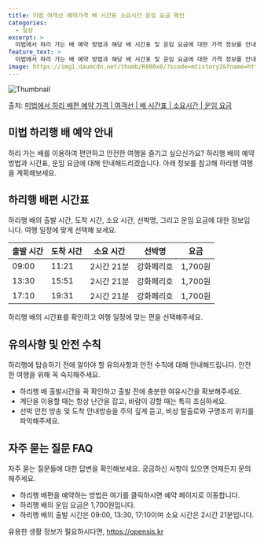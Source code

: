 ```yaml
---
title: 미법 여객선 예약가격 배 시간표 소요시간 운임 요금 확인
categories:
  - 일상
excerpt: >
  미법에서 하리 가는 배 예약 방법과 해당 배 시간표 및 운임 요금에 대한 가격 정보를 안내 드리겠습니다. 안전하고 재밋는 하리행 여행을 위해 아래 정보 참고하시기 바랍니다. 하리행 배편 예약하기 👈 클릭미법에서 하리행 배 시간표출발 시간도착 시간소요 시간선박명요금09:0011:212시간 21분강화페리호1,700원13:3015:512시간 21분강화페리호1,700원17:1019:312시간 21분강화페리호1,700원하리행 배편 예약하기 👈 클릭미법에서 하리행 여객선 탑승 시 이용수칙여객선 탑승 전 꼭 알아두어야 할 사항들을 확인해보세요. 1. 배 출항시간 확인 미법에서 하리행 배 출항시간을 꼭 확인해보세요. 2. 출발 전 여유시간 확보 출발 시간이 가까울수록 혼잡하므로 출발 전 매표소를 방문해 충분한 여유시간..
feature_text: >
  미법에서 하리 가는 배 예약 방법과 해당 배 시간표 및 운임 요금에 대한 가격 정보를 안내 드리겠습니다. 안전하고 재밋는 하리행 여행을 위해 아래 정보 참고하시기 바랍니다. 하리행 배편 예약하기 👈 클릭미법에서 하리행 배 시간표출발 시간도착 시간소요 시간선박명요금09:0011:212시간 21분강화페리호1,700원13:3015:512시간 21분강화페리호1,700원17:1019:312시간 21분강화페리호1,700원하리행 배편 예약하기 👈 클릭미법에서 하리행 여객선 탑승 시 이용수칙여객선 탑승 전 꼭 알아두어야 할 사항들을 확인해보세요. 1. 배 출항시간 확인 미법에서 하리행 배 출항시간을 꼭 확인해보세요. 2. 출발 전 여유시간 확보 출발 시간이 가까울수록 혼잡하므로 출발 전 매표소를 방문해 충분한 여유시간..
image: https://img1.daumcdn.net/thumb/R800x0/?scode=mtistory2&fname=https%3A%2F%2Fblog.kakaocdn.net%2Fdn%2FbLE4G5%2FbtsHCpQ3LOx%2Fd2f0eylFVxb45oxSQV9Al1%2Fimg.webp
---
```


![Thumbnail](https://img1.daumcdn.net/thumb/R800x0/?scode=mtistory2&fname=https%3A%2F%2Fblog.kakaocdn.net%2Fdn%2FbLE4G5%2FbtsHCpQ3LOx%2Fd2f0eylFVxb45oxSQV9Al1%2Fimg.webp)

<p>출처: <a href="https://opensis.kr/entry/%EB%AF%B8%EB%B2%95%EC%97%90%EC%84%9C-%ED%95%98%EB%A6%AC-%EB%B0%B0%ED%8E%B8-%EC%98%88%EC%95%BD-%EA%B0%80%EA%B2%A9-%EC%97%AC%EA%B0%9D%EC%84%A0-%EB%B0%B0-%EC%8B%9C%EA%B0%84%ED%91%9C-%EC%86%8C%EC%9A%94%EC%8B%9C%EA%B0%84-%EC%9A%B4%EC%9E%84-%EC%9A%94%EA%B8%88" rel="dofollow">미법에서 하리 배편 예약 가격 | 여객선 | 배 시간표 | 소요시간 | 운임 요금</a> </p>

## 미법 하리행 배 예약 안내

하리 가는 배를 이용하여 편안하고 안전한 여행을 즐기고 싶으신가요? 하리행 배의 예약 방법과 시간표, 운임 요금에 대해 안내해드리겠습니다.
아래 정보를 참고해 하리행 여행을 계획해보세요.

## 하리행 배편 시간표

하리행 배의 출발 시간, 도착 시간, 소요 시간, 선박명, 그리고 운임 요금에 대한 정보입니다. 여행 일정에 맞게 선택해 보세요.

**출발 시간** | **도착 시간** | **소요 시간** | **선박명** | **요금**  
---|---|---|---|---  
09:00 | 11:21 | 2시간 21분 | 강화페리호 | 1,700원  
13:30 | 15:51 | 2시간 21분 | 강화페리호 | 1,700원  
17:10 | 19:31 | 2시간 21분 | 강화페리호 | 1,700원  
  
하리행 배의 시간표를 확인하고 여행 일정에 맞는 편을 선택해주세요.

## 유의사항 및 안전 수칙

하리행에 탑승하기 전에 알아야 할 유의사항과 안전 수칙에 대해 안내해드립니다. 안전한 여행을 위해 꼭 숙지해주세요.

  * 하리행 배 출발시간을 꼭 확인하고 출발 전에 충분한 여유시간을 확보해주세요.
  * 계단을 이용할 때는 항상 난간을 잡고, 바람이 강할 때는 특히 조심하세요.
  * 선박 안전 방송 및 도착 안내방송을 주의 깊게 듣고, 비상 탈출로와 구명조끼 위치를 파악해주세요.

## 자주 묻는 질문 FAQ

자주 묻는 질문들에 대한 답변을 확인해보세요. 궁금하신 사항이 있으면 언제든지 문의해주세요.

  * 하리행 배편을 예약하는 방법은 여기를 클릭하시면 예약 페이지로 이동합니다.
  * 하리행 배의 운임 요금은 1,700원입니다.
  * 하리행 배의 출발 시간은 09:00, 13:30, 17:10이며 소요 시간은 2시간 21분입니다.

 

유용한 생활 정보가 필요하시다면, <a href="https://opensis.kr" rel="dofollow">https://opensis.kr</a>



